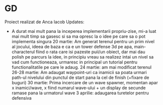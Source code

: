 # GD
Proiect realizat de Anca Iacob
Updates:
- A durat mai mult pana la inceperea implementarii propriu-zise, mi-a luat mai mult timp sa gasesc si sa ma opresc la o idee pe care sa o pot implementa singura 
20 martie: Am generat terenul pentru un prim nivel al jocului, ideea de baza e ca e un tower defense 3d pe apa, main-characterul fiind o rata care isi pazeste puii/un obiect, dar mai dau polish pe parcurs la idee, in principiu vreau sa realizez intai un nivel sa vad cum functioneaza, urmaresc in principal un tutorial pentru functionalitatile pe care le adaug.
24 martie: am mai modificat terenul
26-28 martie: Am adaugat waypoint-uri ca inamicii sa poata urmari path-ul nivelului din punctul de start pana la cel de finish (+fixare de buguri)
30 martie: Prima incercare de un wave spawner, momentan apar x inamici/wave, x fiind numarul wave-ului + un display de secunde ramase pana la urmatorul wave
3 aprilie: adaugarea turetelor pentru defensiva
